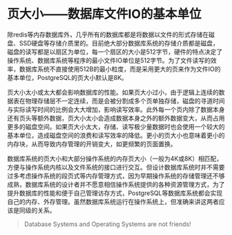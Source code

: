 # 页大小——数据库文件IO的基本单位

除redis等内存数据库外，几乎所有的数据库都是将数据以文件的形式存储在磁盘、SSD硬盘等存储介质里的。目前绝大部分数据库系统的存储介质都是磁盘，磁盘的读写都是以扇区为单位，每一个扇区的大小是512字节，硬件的特点决定了操作系统、数据库系统等程序的最小文件IO单位是512字节。为了文件读写的效率，数据库系统不直接使用512B的最小粒度，而是采用更大的页来作为文件IO的基本单位，PostgreSQL的页大小默认是8K。

页大小太小或太大都会影响数据库的性能。如果页大小过小，由于逻辑上连续的数据表在物理存储层不一定连续，而是会被分割成多个页单独存储，磁盘的寻道时间与实际读写时间的比例会大大增加，影响读写效率。此外每一个页内除了数据本身还有页头等额外数据，页大小太小会造成数据本身之外的额外数据变大，从而占用更多的磁盘空间。如果页大小太大，存储、读写极少量数据时也会使用一个较大的基本单位，造成磁盘空间的浪费和读写效率的降低。更小的页大小也意味着更小的内存块，从而导致内存管理的开销变大，如更频繁的页面置换。

数据库系统的页大小和大部分操作系统的内存页大小（一般为4K或8K）相匹配，方便与操作系统内核以及文件系统的接口进行交互。但设计数据库系统时并不需要过多考虑操作系统的段页式等内存管理方式，因为早期操作系统的存储管理还不够成熟，数据库系统的设计者并不愿意相信操作系统提供的各种资源管理方式，为了提升数据库的性能和便于自己管理访存方式，PostgreSQL等数据库系统都会实现自己的内存、外存管理。虽然数据库系统运行在操作系统上，但准确来讲这两者应该是同级的关系。
> Database Systems and Operating Systems are not friends!